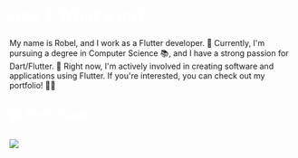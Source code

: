  <h1 align="left" style="color:white;" >Hey 👋 What's up?</h1>

###

<p align="left">My name is Robel, and I work as a Flutter developer. 🚀 Currently, I'm pursuing a degree in Computer Science 📚, and I have a strong passion for Dart/Flutter. 💙 Right now, I'm actively involved in creating software and applications using Flutter. If you're interested, you can check out my portfolio! 📱👀</p>

###

<h2 align="left" style="color:white;" >💻 Tech Stack</h2>

###

<div align="left">
  <a href="#">
    <img src="https://skillicons.dev/icons?i=dart,flutter,firebase,photoshop,xd,figma,vscode,androidstudio,git,github&theme=dark" />
  </a>
 
</div>

###







 






  
 

